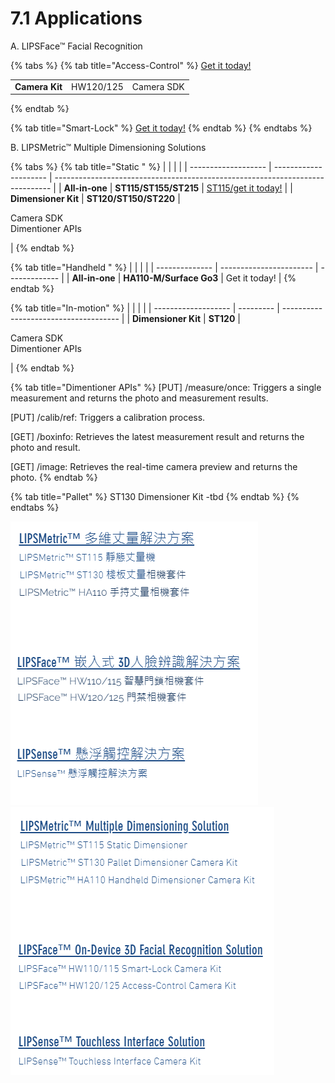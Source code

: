 # 7.1 Applications

A. LIPSFace™ Facial Recognition

{% tabs %}
{% tab title="Access-Control" %}
[Get it today!](https://www.lips-hci.com/lipsface-3d-facial-recognition-solution)

|                |           |            |
| -------------- | --------- | ---------- |
| **Camera Kit** | HW120/125 | Camera SDK |
{% endtab %}

{% tab title="Smart-Lock" %}
[Get it today!](https://www.lips-hci.com/lipsface-3d-facial-recognition-solution)
{% endtab %}
{% endtabs %}

B. LIPSMetric™ Multiple Dimensioning Solutions

{% tabs %}
{% tab title="Static " %}
|                     |                       |                                                                               |
| ------------------- | --------------------- | ----------------------------------------------------------------------------- |
| **All-in-one**      | **ST115/ST155/ST215** | [ST115/get it today!](https://www.lips-hci.com/lipsmetric-static-dimensioner) |
| **Dimensioner Kit** | **ST120/ST150/ST220** | <p>Camera SDK<br>Dimentioner APIs</p>                                         |
{% endtab %}

{% tab title="Handheld " %}
|                |                         |               |
| -------------- | ----------------------- | ------------- |
| **All-in-one** | **HA110-M/Surface Go3** | Get it today! |
{% endtab %}

{% tab title="In-motion" %}
|                     |           |                                       |
| ------------------- | --------- | ------------------------------------- |
| **Dimensioner Kit** | **ST120** | <p>Camera SDK<br>Dimentioner APIs</p> |
{% endtab %}

{% tab title="Dimentioner APIs" %}
\[PUT] /measure/once: Triggers a single measurement and returns the photo and measurement results.

\[PUT] /calib/ref: Triggers a calibration process.

\[GET] /boxinfo: Retrieves the latest measurement result and returns the photo and result.

\[GET] /image: Retrieves the real-time camera preview and returns the photo.
{% endtab %}

{% tab title="Pallet" %}
ST130 Dimensioner Kit -tbd
{% endtab %}
{% endtabs %}

![](<../.gitbook/assets/image (28).png>) ![](<../.gitbook/assets/image (23).png>)
